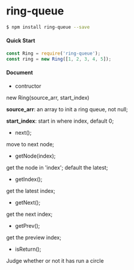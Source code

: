 # ring-queue

```bash
$ npm install ring-queue --save
```

#### Quick Start

```javascript
const Ring = require('ring-queue');
const ring = new Ring([1, 2, 3, 4, 5]);
```

#### Document

* contructor

new Ring(source_arr, start_index)

**source_arr**: an array to init a ring queue, not null;

**start_index**: start in where index, default 0;

* next();

move to next node;

*  getNode(index);

get the node in 'index'; default the latest;

* getIndex();

get the latest index;

* getNext();

get the next index;

* getPrev();

get the preview index;

* isReturn();

Judge whether or not it has run a circle
